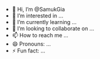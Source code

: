 - 👋 Hi, I’m @SamukGia
- 👀 I’m interested in ...
- 🌱 I’m currently learning ...
- 💞️ I’m looking to collaborate on ...
- 📫 How to reach me ...
- 😄 Pronouns: ...
- ⚡ Fun fact: ...

<!---
SamukGia/SamukGia is a ✨ special ✨ repository because its `README.md` (this file) appears on your GitHub profile.
You can click the Preview link to take a look at your changes.
--->
